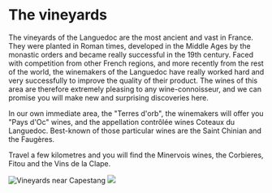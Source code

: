 # The vineyards

The vineyards of the Languedoc are the most ancient and vast in France. They were planted in Roman times, developed in the Middle Ages by the monastic orders and became really successful in the 19th century. Faced with competition from other French regions, and more recently from the rest of the world, the winemakers of the Languedoc have really worked hard  and very successfully to improve the quality of their product. The wines of this area are therefore extremely pleasing to any wine-connoisseur, and we can promise you will make new and surprising discoveries here.

In our own immediate area, the "Terres d'orb", the winemakers will offer you "Pays d'Oc" wines, and the appellation contrôlée wines Coteaux du Languedoc. Best-known of those particular wines are the Saint Chinian and the Faugères.

Travel a few kilometres and you will find the Minervois wines, the Corbieres, Fitou and the Vins de la Clape.

![Vineyards near Capestang](/images/vignes.jpg)
![](/images/gastronomie-detail.gif)